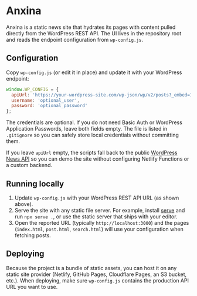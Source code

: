 # Anxina

Anxina is a static news site that hydrates its pages with content pulled directly from the WordPress REST API. The UI lives in the repository root and reads the endpoint configuration from `wp-config.js`.

## Configuration

Copy `wp-config.js` (or edit it in place) and update it with your WordPress endpoint:

```js
window.WP_CONFIG = {
  apiUrl: 'https://your-wordpress-site.com/wp-json/wp/v2/posts?_embed=1',
  username: 'optional_user',
  password: 'optional_password'
};
```

The credentials are optional. If you do not need Basic Auth or WordPress Application Passwords, leave both fields empty. The file is listed in `.gitignore` so you can safely store local credentials without committing them.

If you leave `apiUrl` empty, the scripts fall back to the public [WordPress News API](https://wordpress.org/news/wp-json/wp/v2/posts?_embed=1) so you can demo the site without configuring Netlify Functions or a custom backend.

## Running locally
1. Update `wp-config.js` with your WordPress REST API URL (as shown above).
2. Serve the site with any static file server. For example, install [serve](https://www.npmjs.com/package/serve) and run `npx serve .`, or use the static server that ships with your editor.
3. Open the reported URL (typically `http://localhost:3000`) and the pages (`index.html`, `post.html`, `search.html`) will use your configuration when fetching posts.

## Deploying

Because the project is a bundle of static assets, you can host it on any static site provider (Netlify, GitHub Pages, Cloudflare Pages, an S3 bucket, etc.). When deploying, make sure `wp-config.js` contains the production API URL you want to use.
